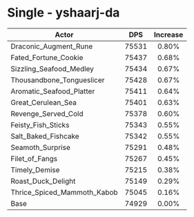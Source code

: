 # Single - yshaarj-da
| Actor | DPS | Increase |
|---|:---:|:---:|
|Draconic_Augment_Rune|75531|0.80%|
|Fated_Fortune_Cookie|75437|0.68%|
|Sizzling_Seafood_Medley|75434|0.67%|
|Thousandbone_Tongueslicer|75428|0.67%|
|Aromatic_Seafood_Platter|75411|0.64%|
|Great_Cerulean_Sea|75401|0.63%|
|Revenge_Served_Cold|75378|0.60%|
|Feisty_Fish_Sticks|75343|0.55%|
|Salt_Baked_Fishcake|75342|0.55%|
|Seamoth_Surprise|75291|0.48%|
|Filet_of_Fangs|75267|0.45%|
|Timely_Demise|75215|0.38%|
|Roast_Duck_Delight|75149|0.29%|
|Thrice_Spiced_Mammoth_Kabob|75045|0.16%|
|Base|74929|0.00%|
